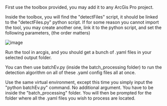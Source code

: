 First use the toolbox provided, you may add it to any ArcGis Pro project.

Inside the toolbox, you will find the "detectFiles" script, it should be linked to the "detectFiles.py" python script.
If for some reason you cannot import the tool, you may create another one, link it to the python script, and set the following parameters, (the order matters)

![image](https://user-images.githubusercontent.com/93572721/142226467-7bf06b84-4fbc-48f9-aa50-1311c6558d85.png)

Run the tool in arcgis, and you should get a bunch of .yaml files in your selected output folder.

You can then use batchEv.py (inside the batch_processing folder) to run the detection algorithm on all of these .yaml config files all at once.

Use the same virtual environment, except this time you simply input the "python batchEv.py" command. No additional argument. You have to be inside the "batch_processing" folder. You will then be prompted for the folder where all the .yaml files you wish to process are located.
